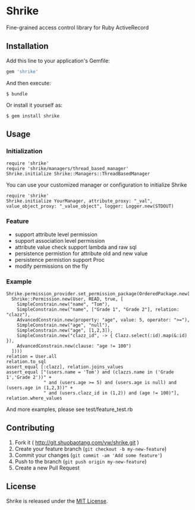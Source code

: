 # Shrike

Fine-grained access control library for Ruby ActiveRecord

## Installation

Add this line to your application's Gemfile:

```ruby
gem 'shrike'
```

And then execute:

    $ bundle

Or install it yourself as:

    $ gem install shrike

## Usage

### Initialization

```
require 'shrike'
require 'shrike/managers/thread_based_manager'
Shrike.initialize Shrike::Managers::ThreadBasedManager
```

You can use your customized manager or configuration to initialize Shrike

```
require 'shrike'
Shrike.initialize YourManager, attribute_proxy: "_val", value_object_proxy: "_value_object", logger: Logger.new(STDOUT)

```

### Feature

* support attribute level permission
* support association level permission
* attribute value check support lambda and raw sql
* persistence permistion for attribute old and new value
* persistence permistion support Proc
* modify permissions on the fly


### Example

```
Shrike.permission_provider.set_permission_package(OrderedPackage.new(
  Shrike::Permission.new(User, READ, true, [
    SimpleConstrain.new("name", "Tom"),
    SimpleConstrain.new("name", ["Grade 1", "Grade 2"], relation: "clazz"),
    AdvancedConstrain.new(property: "age", value: 5, operator: ">="),
    SimpleConstrain.new("age", "null"),
    SimpleConstrain.new("age", [1,2,3]),
    SimpleConstrain.new("clazz_id", -> { Clazz.select(:id).map(&:id) }),
    AdvancedConstrain.new(clause: "age != 100")
  ])))
relation = User.all
relation.to_sql
assert_equal [:clazz], relation.joins_values
assert_equal ["(users.name = 'Tom') and (clazzs.name in ('Grade 1','Grade 2'))" +
              " and (users.age >= 5) and (users.age is null) and (users.age in (1,2,3))" +
              " and (users.clazz_id in (1,2)) and (age != 100)"], relation.where_values
```

And more examples, please see test/feature_test.rb

## Contributing

1. Fork it ( http://git.shuobaotang.com/vw/shrike.git )
2. Create your feature branch (`git checkout -b my-new-feature`)
3. Commit your changes (`git commit -am 'Add some feature'`)
4. Push to the branch (`git push origin my-new-feature`)
5. Create a new Pull Request


## License

Shrike is released under the [MIT License](http://www.opensource.org/licenses/MIT).
